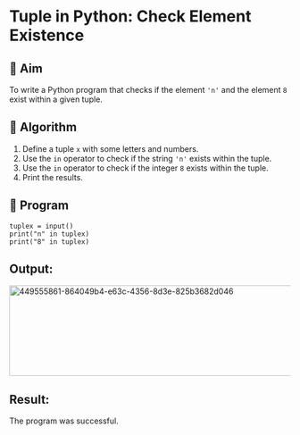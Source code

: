 # Tuple in Python: Check Element Existence

## 🎯 Aim
To write a Python program that checks if the element `'n'` and the element `8` exist within a given tuple.

## 🧠 Algorithm
1. Define a tuple `x` with some letters and numbers.
2. Use the `in` operator to check if the string `'n'` exists within the tuple.
3. Use the `in` operator to check if the integer `8` exists within the tuple.
4. Print the results.

## 🧾 Program
```
tuplex = input()
print("n" in tuplex)
print("8" in tuplex)
```
## Output: 
<img width="540" height="162" alt="449555861-864049b4-e63c-4356-8d3e-825b3682d046" src="https://github.com/user-attachments/assets/2d5160e9-368a-459f-8cdd-7320b87f4632" />

## Result:
The program was successful.
